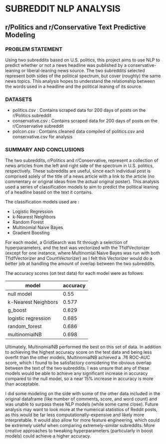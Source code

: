 SUBREDDIT NLP ANALYSIS
=
## r/Politics and r/Conservative Text Predictive Modeling

### PROBLEM STATEMENT
Using two subreddits based on U.S. politics, this project aims to use NLP to predict whether or not a news headline was published by a conservative-leaning or liberal-leaning news source. The two subreddits selected represent both sides of the political spectrum, but cover (roughly) the same news topics. This analysis hopes to understand the relationship between the words used in a headline and the political leaning of its source.

### DATASETS

- politics.csv : Contains scraped data for 200 days of posts on the r/Politics subreddit
- conservative.csv : Contains scraped data for 200 days of posts on the r/Conservative subreddit
- polcon.csv : Contains cleaned data compiled of politics.csv and conservative.csv for analysis

### SUMMARY AND CONCLUSIONS 

The two subreddits, r/Politics and r/Conservative, represent a collection of news articles from the left and right side of the spectrum in U.S. politics, respectively. These subreddits are useful, since each individual post is comprised solely of the title of a news article with a link to the article (no commentary or original ideas from the actual original poster). This analysis used a series of classification models to aim to predict the political leaning of a headline based on the text it contains.

The classification models used are :
- Logistic Regression
- k-Nearest Neighbors
- Random Forest
- Multinomial Naive Bayes
- Gradient Boosting

For each model, a GridSearch was fit through a selection of hyperparameters, and the text was vectorized with the TfidfVectorizer (except for one instance, where Multinomial Naive Bayes was run with both TfidfVectorizer and CountVectorizer) as I felt this Vectorizer would do a better job at handling the amount of overlap between the two subreddits.

The accuracy scores (on test data) for each model were as follows:

|model|accuracy|
|---|---|
|null model|0.55|
|k-Nearest Neighbors|0.577|
|g_boost|0.629|
|logistic regression|0.685|
|random_forest|0.686|
|multinomialNB|0.698|

Ultimately, MultinomialNB performed the best on this set of data. In addition to achieving the highest accuracy score on the test data and being less overfit than the other models, MultinomialNB achieved a .76 ROC-AUC score, which I found to be satisfactory considering the obvious overlap between the text of the two subreddits. I was unsure that any of these models would be able to achieve any significant increase in accuracy compared to the null model, so a near 15% increase in accuracy is more than acceptable.

I did some modeling on the side with some of the other data included in the original dataframe (like number of comments, score, and word count) and was unable to surpass these NLP models (while some came close). Future analysis may want to look more at the numerical statistics of Reddit posts, as this would be far less computationally-expensive and likely more interpretable. It would also allow for more feature engineering, which could be extremely useful when comparing extremely-similar subreddits. More creative approaches to tweaking hyperparameters (particularly in boost models) could achieve a higher accuracy. 
